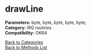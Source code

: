 # drawLine

**Parameters:** byte, byte, byte, byte, byte;  
**Category:** IRQ routines  
**Compatibility:** OK64  


[Back to Categories](../categories/irq_routines.md)  
[Back to Methods List](../../SUMMARY.md)
